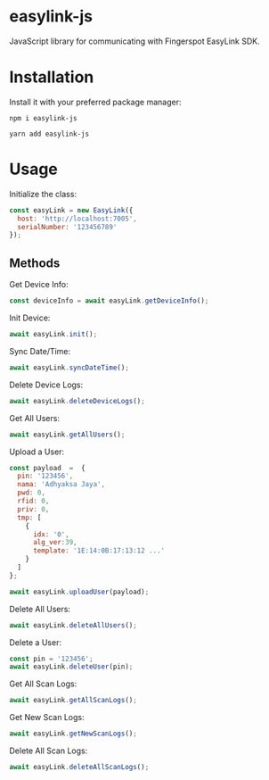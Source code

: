 
#  easylink-js
JavaScript library for communicating with Fingerspot EasyLink SDK.  

#  Installation
Install it with your preferred package manager:

`npm i easylink-js`

`yarn add easylink-js`

# Usage

Initialize the class:
```js
const easyLink = new EasyLink({
  host: 'http://localhost:7005',
  serialNumber: '123456789'
});
```
## Methods
Get Device Info:
```js
const deviceInfo = await easyLink.getDeviceInfo();
```
Init Device:
```js
await easyLink.init();
```
Sync Date/Time:
```js
await easyLink.syncDateTime();
```
Delete Device Logs:
```js
await easyLink.deleteDeviceLogs();
```
Get All Users:
```js
await easyLink.getAllUsers();
```
Upload a User:
```js
const payload  =  {
  pin: '123456',
  nama: 'Adhyaksa Jaya',
  pwd: 0,
  rfid: 0,
  priv: 0,
  tmp: [
    {
      idx: '0',
      alg_ver:39,
      template: '1E:14:0B:17:13:12 ...'
    }
  ]
};

await easyLink.uploadUser(payload);
```
Delete All Users:
```js
await easyLink.deleteAllUsers();
```
Delete a User:
```js
const pin = '123456';
await easyLink.deleteUser(pin);
```
Get All Scan Logs:
```js
await easyLink.getAllScanLogs();
```
Get New Scan Logs:
```js
await easyLink.getNewScanLogs();
```
Delete All Scan Logs:
```js
await easyLink.deleteAllScanLogs();
```